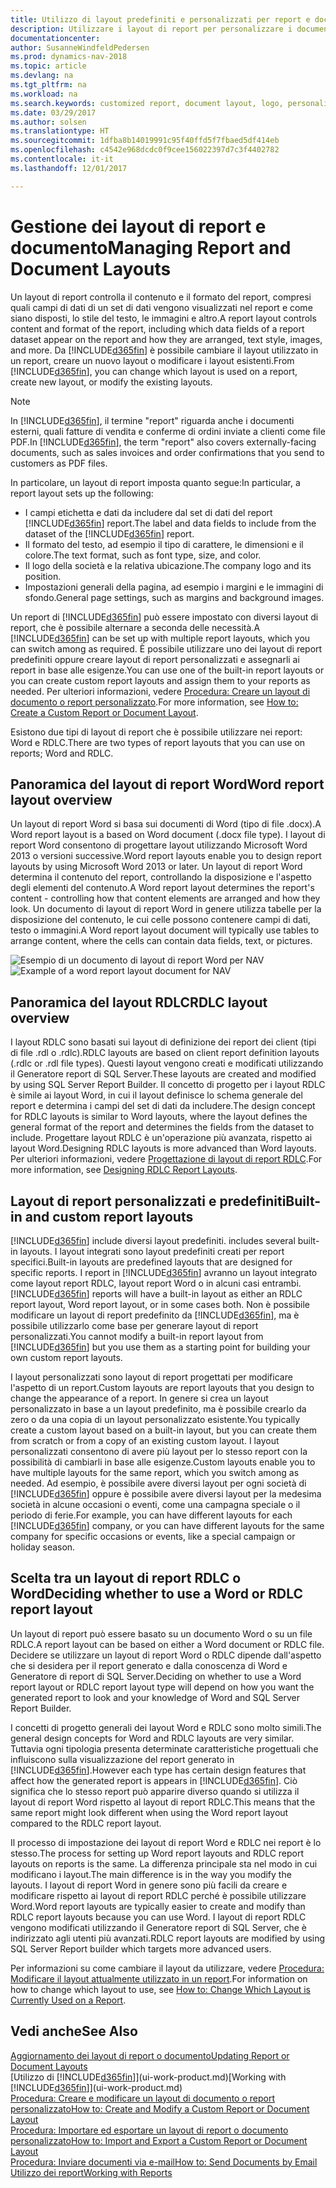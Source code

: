 ```yaml
---
title: Utilizzo di layout predefiniti e personalizzati per report e documenti
description: Utilizzare i layout di report per personalizzare i documenti, ad esempio, per personalizzare il carattere, il logo o le impostazioni della pagina di file PDF da inviare ai clienti.
documentationcenter: 
author: SusanneWindfeldPedersen
ms.prod: dynamics-nav-2018
ms.topic: article
ms.devlang: na
ms.tgt_pltfrm: na
ms.workload: na
ms.search.keywords: customized report, document layout, logo, personalize
ms.date: 03/29/2017
ms.author: solsen
ms.translationtype: HT
ms.sourcegitcommit: 1dfba8b14019991c95f40ffd5f7fbaed5df414eb
ms.openlocfilehash: c4542e968dcdc0f9cee156022397d7c3f4402782
ms.contentlocale: it-it
ms.lasthandoff: 12/01/2017

---
```

# <a name="managing-report-and-document-layouts"></a><span data-ttu-id="87662-103">Gestione dei layout di report e documento</span><span class="sxs-lookup"><span data-stu-id="87662-103">Managing Report and Document Layouts</span></span>
<span data-ttu-id="87662-104">Un layout di report controlla il contenuto e il formato del report, compresi quali campi di dati di un set di dati vengono visualizzati nel report e come siano disposti, lo stile del testo, le immagini e altro.</span><span class="sxs-lookup"><span data-stu-id="87662-104">A report layout controls content and format of the report, including which data fields of a report dataset appear on the report and how they are arranged, text style, images, and more.</span></span> <span data-ttu-id="87662-105">Da [!INCLUDE[d365fin](includes/d365fin_md.md)] è possibile cambiare il layout utilizzato in un report, creare un nuovo layout o modificare i layout esistenti.</span><span class="sxs-lookup"><span data-stu-id="87662-105">From [!INCLUDE[d365fin](includes/d365fin_md.md)], you can change which layout is used on a report, create new layout, or modify the existing layouts.</span></span>

> [!NOTE]  
>   <span data-ttu-id="87662-106">In [!INCLUDE[d365fin](includes/d365fin_md.md)], il termine "report" riguarda anche i documenti esterni, quali fatture di vendita e conferme di ordini inviate a clienti come file PDF.</span><span class="sxs-lookup"><span data-stu-id="87662-106">In [!INCLUDE[d365fin](includes/d365fin_md.md)], the term "report" also covers externally-facing documents, such as sales invoices and order confirmations that you send to customers as PDF files.</span></span>

<span data-ttu-id="87662-107">In particolare, un layout di report imposta quanto segue:</span><span class="sxs-lookup"><span data-stu-id="87662-107">In particular, a report layout sets up the following:</span></span>

* <span data-ttu-id="87662-108">I campi etichetta e dati da includere dal set di dati del report [!INCLUDE[d365fin](includes/d365fin_md.md)] report.</span><span class="sxs-lookup"><span data-stu-id="87662-108">The label and data fields to include from the dataset of the [!INCLUDE[d365fin](includes/d365fin_md.md)] report.</span></span>
* <span data-ttu-id="87662-109">Il formato del testo, ad esempio il tipo di carattere, le dimensioni e il colore.</span><span class="sxs-lookup"><span data-stu-id="87662-109">The text format, such as font type, size, and color.</span></span>
* <span data-ttu-id="87662-110">Il logo della società e la relativa ubicazione.</span><span class="sxs-lookup"><span data-stu-id="87662-110">The company logo and its position.</span></span>
* <span data-ttu-id="87662-111">Impostazioni generali della pagina, ad esempio i margini e le immagini di sfondo.</span><span class="sxs-lookup"><span data-stu-id="87662-111">General page settings, such as margins and background images.</span></span>

<span data-ttu-id="87662-112">Un report di [!INCLUDE[d365fin](includes/d365fin_md.md)] può essere impostato con diversi layout di report, che è possibile alternare a seconda delle necessità.</span><span class="sxs-lookup"><span data-stu-id="87662-112">A [!INCLUDE[d365fin](includes/d365fin_md.md)] can be set up with multiple report layouts, which you can switch among as required.</span></span> <span data-ttu-id="87662-113">È possibile utilizzare uno dei layout di report predefiniti oppure creare layout di report personalizzati e assegnarli ai report in base alle esigenze.</span><span class="sxs-lookup"><span data-stu-id="87662-113">You can use one of the built-in report layouts or you can create custom report layouts and assign them to your reports as needed.</span></span> <span data-ttu-id="87662-114">Per ulteriori informazioni, vedere [Procedura: Creare un layout di documento o report personalizzato](ui-how-create-custom-report-layout.md).</span><span class="sxs-lookup"><span data-stu-id="87662-114">For more information, see [How to: Create a Custom Report or Document Layout](ui-how-create-custom-report-layout.md).</span></span>

<span data-ttu-id="87662-115">Esistono due tipi di layout di report che è possibile utilizzare nei report: Word e RDLC.</span><span class="sxs-lookup"><span data-stu-id="87662-115">There are two types of report layouts that you can use on reports; Word and RDLC.</span></span>

## <a name="word-report-layout-overview"></a><span data-ttu-id="87662-116">Panoramica del layout di report Word</span><span class="sxs-lookup"><span data-stu-id="87662-116">Word report layout overview</span></span>
<span data-ttu-id="87662-117">Un layout di report Word si basa sui documenti di Word (tipo di file .docx).</span><span class="sxs-lookup"><span data-stu-id="87662-117">A Word report layout is a based on Word document (.docx file type).</span></span> <span data-ttu-id="87662-118">I layout di report Word consentono di progettare layout utilizzando Microsoft Word 2013 o versioni successive.</span><span class="sxs-lookup"><span data-stu-id="87662-118">Word report layouts enable you to design report layouts by using Microsoft Word 2013 or later.</span></span> <span data-ttu-id="87662-119">Un layout di report Word determina il contenuto del report, controllando la disposizione e l'aspetto degli elementi del contenuto.</span><span class="sxs-lookup"><span data-stu-id="87662-119">A Word report layout determines the report's content - controlling how that content elements are arranged and how they look.</span></span> <span data-ttu-id="87662-120">Un documento di layout di report Word in genere utilizza tabelle per la disposizione del contenuto, le cui celle possono contenere campi di dati, testo o immagini.</span><span class="sxs-lookup"><span data-stu-id="87662-120">A Word report layout document will typically use tables to arrange content, where the cells can contain data fields, text, or pictures.</span></span>

 <span data-ttu-id="87662-121">![Esempio di un documento di layout di report Word per NAV](media/nav_wordreportlayout_edit_in_word_example.png "NAV_WordReportLayout_Edit_In_Word_Example")</span><span class="sxs-lookup"><span data-stu-id="87662-121">![Example of a word report layout document for NAV](media/nav_wordreportlayout_edit_in_word_example.png "NAV_WordReportLayout_Edit_In_Word_Example")</span></span>  

## <a name="rdlc-layout-overview"></a><span data-ttu-id="87662-122">Panoramica del layout RDLC</span><span class="sxs-lookup"><span data-stu-id="87662-122">RDLC layout overview</span></span>
<span data-ttu-id="87662-123">I layout RDLC sono basati sui layout di definizione dei report dei client (tipi di file .rdl o .rdlc).</span><span class="sxs-lookup"><span data-stu-id="87662-123">RDLC layouts are based on client report definition layouts (.rdlc or .rdl file types).</span></span> <span data-ttu-id="87662-124">Questi layout vengono creati e modificati utilizzando il Generatore report di SQL Server.</span><span class="sxs-lookup"><span data-stu-id="87662-124">These layouts are created and modified by using SQL Server Report Builder.</span></span> <span data-ttu-id="87662-125">Il concetto di progetto per i layout RDLC è simile ai layout Word, in cui il layout definisce lo schema generale del report e determina i campi del set di dati da includere.</span><span class="sxs-lookup"><span data-stu-id="87662-125">The design concept for RDLC layouts is similar to Word layouts, where the layout defines the general format of the report and determines the fields from the dataset to include.</span></span> <span data-ttu-id="87662-126">Progettare layout RDLC è un'operazione più avanzata, rispetto ai layout Word.</span><span class="sxs-lookup"><span data-stu-id="87662-126">Designing RDLC layouts is more advanced than Word layouts.</span></span> <span data-ttu-id="87662-127">Per ulteriori informazioni, vedere [Progettazione di layout di report RDLC](https://msdn.microsoft.com/en-us/dynamics-nav/designing-rdlc-report-layouts).</span><span class="sxs-lookup"><span data-stu-id="87662-127">For more information, see [Designing RDLC Report Layouts](https://msdn.microsoft.com/en-us/dynamics-nav/designing-rdlc-report-layouts).</span></span>

## <a name="built-in-and-custom-report-layouts"></a><span data-ttu-id="87662-128">Layout di report personalizzati e predefiniti</span><span class="sxs-lookup"><span data-stu-id="87662-128">Built-in and custom report layouts</span></span>
[!INCLUDE[d365fin](includes/d365fin_md.md)]<span data-ttu-id="87662-129"> include diversi layout predefiniti.</span><span class="sxs-lookup"><span data-stu-id="87662-129"> includes several built-in layouts.</span></span> <span data-ttu-id="87662-130">I layout integrati sono layout predefiniti creati per report specifici.</span><span class="sxs-lookup"><span data-stu-id="87662-130">Built-in layouts are predefined layouts that are designed for specific reports.</span></span> <span data-ttu-id="87662-131">I report in [!INCLUDE[d365fin](includes/d365fin_md.md)] avranno un layout integrato come layout report RDLC, layout report Word o in alcuni casi entrambi.</span><span class="sxs-lookup"><span data-stu-id="87662-131">[!INCLUDE[d365fin](includes/d365fin_md.md)] reports will have a built-in layout as either an RDLC report layout, Word report layout, or in some cases both.</span></span> <span data-ttu-id="87662-132">Non è possibile modificare un layout di report predefinito da [!INCLUDE[d365fin](includes/d365fin_md.md)], ma è possibile utilizzarlo come base per generare layout di report personalizzati.</span><span class="sxs-lookup"><span data-stu-id="87662-132">You cannot modify a built-in report layout from [!INCLUDE[d365fin](includes/d365fin_md.md)] but you use them as a starting point for building your own custom report layouts.</span></span>

<span data-ttu-id="87662-133">I layout personalizzati sono layout di report progettati per modificare l'aspetto di un report.</span><span class="sxs-lookup"><span data-stu-id="87662-133">Custom layouts are report layouts that you design to change the appearance of a report.</span></span> <span data-ttu-id="87662-134">In genere si crea un layout personalizzato in base a un layout predefinito, ma è possibile crearlo da zero o da una copia di un layout personalizzato esistente.</span><span class="sxs-lookup"><span data-stu-id="87662-134">You typically create a custom layout based on a built-in layout, but you can create them from scratch or from a copy of an existing custom layout.</span></span> <span data-ttu-id="87662-135">I layout personalizzati consentono di avere più layout per lo stesso report con la possibilità di cambiarli in base alle esigenze.</span><span class="sxs-lookup"><span data-stu-id="87662-135">Custom layouts enable you to have multiple layouts for the same report, which you switch among as needed.</span></span> <span data-ttu-id="87662-136">Ad esempio, è possibile avere diversi layout per ogni società di [!INCLUDE[d365fin](includes/d365fin_md.md)] oppure è possibile avere diversi layout per la medesima società in alcune occasioni o eventi, come una campagna speciale o il periodo di ferie.</span><span class="sxs-lookup"><span data-stu-id="87662-136">For example, you can have different layouts for each [!INCLUDE[d365fin](includes/d365fin_md.md)] company, or you can have different layouts for the same company for specific occasions or events, like a special campaign or holiday season.</span></span>

## <a name="deciding-whether-to-use-a-word-or-rdlc-report-layout"></a><span data-ttu-id="87662-137">Scelta tra un layout di report RDLC o Word</span><span class="sxs-lookup"><span data-stu-id="87662-137">Deciding whether to use a Word or RDLC report layout</span></span>
<span data-ttu-id="87662-138">Un layout di report può essere basato su un documento Word o su un file RDLC.</span><span class="sxs-lookup"><span data-stu-id="87662-138">A report layout can be based on either a Word document or RDLC file.</span></span> <span data-ttu-id="87662-139">Decidere se utilizzare un layout di report Word o RDLC dipende dall'aspetto che si desidera per il report generato e dalla conoscenza di Word e Generatore di report di SQL Server.</span><span class="sxs-lookup"><span data-stu-id="87662-139">Deciding on whether to use a Word report layout or RDLC report layout type will depend on how you want the generated report to look and your knowledge of Word and SQL Server Report Builder.</span></span>

<span data-ttu-id="87662-140">I concetti di progetto generali dei layout Word e RDLC sono molto simili.</span><span class="sxs-lookup"><span data-stu-id="87662-140">The general design concepts for Word and RDLC layouts are very similar.</span></span> <span data-ttu-id="87662-141">Tuttavia ogni tipologia presenta determinate caratteristiche progettuali che influiscono sulla visualizzazione del report generato in [!INCLUDE[d365fin](includes/d365fin_md.md)].</span><span class="sxs-lookup"><span data-stu-id="87662-141">However each type has certain design features that affect how the generated report is appears in [!INCLUDE[d365fin](includes/d365fin_md.md)].</span></span> <span data-ttu-id="87662-142">Ciò significa che lo stesso report può apparire diverso quando si utilizza il layout di report Word rispetto al layout di report RDLC.</span><span class="sxs-lookup"><span data-stu-id="87662-142">This means that the same report might look different when using the Word report layout compared to the RDLC report layout.</span></span>

<span data-ttu-id="87662-143">Il processo di impostazione dei layout di report Word e RDLC nei report è lo stesso.</span><span class="sxs-lookup"><span data-stu-id="87662-143">The process for setting up Word report layouts and RDLC report layouts on reports is the same.</span></span> <span data-ttu-id="87662-144">La differenza principale sta nel modo in cui modificano i layout.</span><span class="sxs-lookup"><span data-stu-id="87662-144">The main difference is in the way you modify the layouts.</span></span> <span data-ttu-id="87662-145">I layout di report Word in genere sono più facili da creare e modificare rispetto ai layout di report RDLC perché è possibile utilizzare Word.</span><span class="sxs-lookup"><span data-stu-id="87662-145">Word report layouts are typically easier to create and modify than RDLC report layouts because you can use Word.</span></span> <span data-ttu-id="87662-146">I layout di report RDLC vengono modificati utilizzando il Generatore report di SQL Server, che è indirizzato agli utenti più avanzati.</span><span class="sxs-lookup"><span data-stu-id="87662-146">RDLC report layouts are modified by using SQL Server Report builder which targets more advanced users.</span></span>

<span data-ttu-id="87662-147">Per informazioni su come cambiare il layout da utilizzare, vedere [Procedura: Modificare il layout attualmente utilizzato in un report](ui-how-change-layout-currently-used-report.md).</span><span class="sxs-lookup"><span data-stu-id="87662-147">For information on how to change which layout to use, see [How to: Change Which Layout is Currently Used on a Report](ui-how-change-layout-currently-used-report.md).</span></span>

## <a name="see-also"></a><span data-ttu-id="87662-148">Vedi anche</span><span class="sxs-lookup"><span data-stu-id="87662-148">See Also</span></span>
[<span data-ttu-id="87662-149">Aggiornamento dei layout di report o documento</span><span class="sxs-lookup"><span data-stu-id="87662-149">Updating Report or Document Layouts</span></span>](ui-update-report-layouts.md)  
<span data-ttu-id="87662-150">[Utilizzo di [!INCLUDE[d365fin](includes/d365fin_md.md)]](ui-work-product.md)</span><span class="sxs-lookup"><span data-stu-id="87662-150">[Working with [!INCLUDE[d365fin](includes/d365fin_md.md)]](ui-work-product.md)</span></span>  
[<span data-ttu-id="87662-151">Procedura: Creare e modificare un layout di documento o report personalizzato</span><span class="sxs-lookup"><span data-stu-id="87662-151">How to: Create and Modify a Custom Report or Document Layout</span></span>](ui-how-create-custom-report-layout.md)  
[<span data-ttu-id="87662-152">Procedura: Importare ed esportare un layout di report o documento personalizzato</span><span class="sxs-lookup"><span data-stu-id="87662-152">How to: Import and Export a Custom Report or Document Layout</span></span>](ui-how-import-and-export-report-layout.md)  
[<span data-ttu-id="87662-153">Procedura: Inviare documenti via e-mail</span><span class="sxs-lookup"><span data-stu-id="87662-153">How to: Send Documents by Email</span></span>](ui-how-send-documents-email.md)  
[<span data-ttu-id="87662-154">Utilizzo dei report</span><span class="sxs-lookup"><span data-stu-id="87662-154">Working with Reports</span></span>](ui-work-report.md)  

